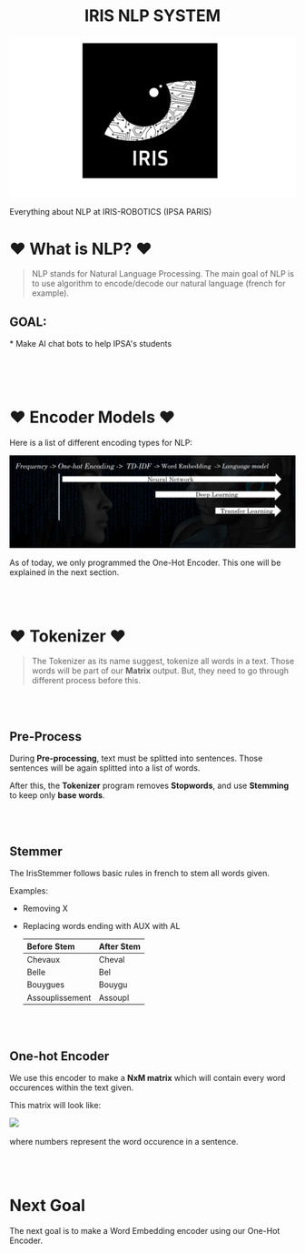 
<h1 align="center">IRIS NLP SYSTEM</h1>

![Thumbnail of Hacker](assets/images/thumbnail.png)


Everything about NLP at IRIS-ROBOTICS (IPSA PARIS)  

# ♥ What is NLP? ♥

> NLP stands for Natural Language Processing. The main goal of NLP is to 
> use algorithm to encode/decode our natural language (french for example).

## GOAL: 

<t>* Make AI chat bots to help IPSA's students

<br><br><br>
# ♥ Encoder Models ♥
Here is a list of different encoding types for NLP:

![Thumbnail of Hacker](assets/images/course_1.png)

As of today, we only programmed the One-Hot Encoder.
This one will be explained in the next section.

<br><br>
# ♥ Tokenizer ♥

> The Tokenizer as its name suggest, tokenize all words in a text.
> Those words will be part of our **Matrix** output. But, they need to go through different process 
> before this.

<br><br>
## Pre-Process
During **Pre-processing**, text must be splitted into sentences. Those sentences will be again splitted into
a list of words. 

After this, the **Tokenizer** program removes **Stopwords**, and use **Stemming** to keep only **base words**.

<br><br>
## Stemmer

The IrisStemmer follows basic rules in french to stem all words given.

Examples:
* Removing X
* Replacing words ending with AUX with AL

  | Before Stem       | After Stem         
  |:-------------|:------------------
  | Chevaux      | Cheval
  | Belle        | Bel
  | Bouygues     | Bouygu      
  | Assouplissement  | Assoupl


<br><br>
## One-hot Encoder

We use this encoder to make a **NxM matrix** which will contain every word occurences
within the text given.

This matrix will look like:

<image src="assets/images/one-hot-encoder.png"></image>

where numbers represent the word occurence in a sentence.

<br><br>
# Next Goal

The next goal is to make a Word Embedding encoder using our One-Hot Encoder.